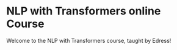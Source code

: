 # NLP with Transformers online Course

Welcome to the NLP with Transformers course,
 taught by Edress!